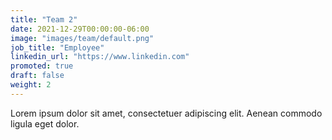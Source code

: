 ```yaml
---
title: "Team 2"
date: 2021-12-29T00:00:00-06:00
image: "images/team/default.png"
job_title: "Employee"
linkedin_url: "https://www.linkedin.com"
promoted: true
draft: false
weight: 2
---
```


Lorem ipsum dolor sit amet, consectetuer adipiscing elit. Aenean commodo ligula eget dolor.
